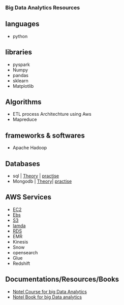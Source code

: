 ### Big Data Analytics Resources

## languages

- python

## libraries

- pyspark
- Numpy
- pandas
- sklearn
- Matplotlib

## Algorithms
- ETL process Architechture using Aws 
- Mapreduce

## frameworks & softwares
- Apache Hadoop

## Databases

- sql | [Theory](https://www.w3schools.com/sql/sql_intro.asp) | [practise](https://www.w3resource.com/sql-exercises/)
- Mongodb | [Theory]()| [practise]()

## AWS Services
- [EC2](https://medium.com/edureka/aws-ec2-tutorial-16583cc7798e)
- [Ebs](https://medium.com/edureka/aws-elastic-beanstalk-647ae1d35e2)
- [S3](https://medium.com/edureka/s3-aws-amazon-simple-storage-service-aa71c664b465)
- [lamda](https://medium.com/edureka/aws-lambda-tutorial-cadd47fbd39b)
- [RDS](https://medium.com/edureka/rds-aws-tutorial-for-aws-solution-architects-eec7217774dd)
- EMR
- Kinesis
- Snow
- opensearch
- Glue
- Redshift


## Documentations/Resources/Books

- [Nptel Course for big Data Analytics](https://nptel.ac.in/courses/106104189)
- [Nptel Book for big Data analytics](https://drive.google.com/file/d/1aduy4DMWIqv4xXPdWzwHxnCBc_H6JnoT/view)
